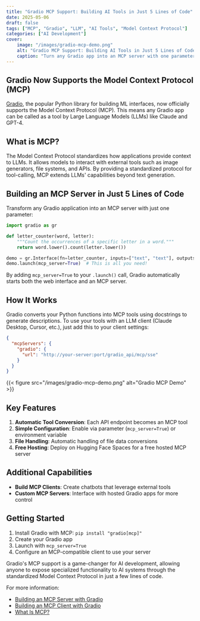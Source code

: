 ```yaml
---
title: "Gradio MCP Support: Building AI Tools in Just 5 Lines of Code"
date: 2025-05-06
draft: false
tags: ["MCP", "Gradio", "LLM", "AI Tools", "Model Context Protocol"]
categories: ["AI Development"]
cover:
    image: "/images/gradio-mcp-demo.png"
    alt: "Gradio MCP Support: Building AI Tools in Just 5 Lines of Code"
    caption: "Turn any Gradio app into an MCP server with one parameter"
---
```


## Gradio Now Supports the Model Context Protocol (MCP)

[Gradio](https://www.gradio.app/), the popular Python library for building ML interfaces, now officially supports the Model Context Protocol (MCP). This means any Gradio app can be called as a tool by Large Language Models (LLMs) like Claude and GPT-4.

## What is MCP?

The Model Context Protocol standardizes how applications provide context to LLMs. It allows models to interact with external tools such as image generators, file systems, and APIs. By providing a standardized protocol for tool-calling, MCP extends LLMs' capabilities beyond text generation.

## Building an MCP Server in Just 5 Lines of Code

Transform any Gradio application into an MCP server with just one parameter:

```python
import gradio as gr

def letter_counter(word, letter):
    """Count the occurrences of a specific letter in a word."""
    return word.lower().count(letter.lower())

demo = gr.Interface(fn=letter_counter, inputs=["text", "text"], outputs="number")
demo.launch(mcp_server=True)  # This is all you need!
```

By adding `mcp_server=True` to your `.launch()` call, Gradio automatically starts both the web interface and an MCP server.

## How It Works

Gradio converts your Python functions into MCP tools using docstrings to generate descriptions. To use your tools with an LLM client (Claude Desktop, Cursor, etc.), just add this to your client settings:

```json
{
  "mcpServers": {
    "gradio": {
      "url": "http://your-server:port/gradio_api/mcp/sse"
    }
  }
}
```

{{< figure src="/images/gradio-mcp-demo.png" alt="Gradio MCP Demo" >}}

## Key Features

1. **Automatic Tool Conversion**: Each API endpoint becomes an MCP tool
2. **Simple Configuration**: Enable via parameter (`mcp_server=True`) or environment variable
3. **File Handling**: Automatic handling of file data conversions
4. **Free Hosting**: Deploy on Hugging Face Spaces for a free hosted MCP server

## Additional Capabilities

- **Build MCP Clients**: Create chatbots that leverage external tools
- **Custom MCP Servers**: Interface with hosted Gradio apps for more control

## Getting Started

1. Install Gradio with MCP: `pip install "gradio[mcp]"`
2. Create your Gradio app
3. Launch with `mcp_server=True`
4. Configure an MCP-compatible client to use your server

Gradio's MCP support is a game-changer for AI development, allowing anyone to expose specialized functionality to AI systems through the standardized Model Context Protocol in just a few lines of code.

For more information:
- [Building an MCP Server with Gradio](https://www.gradio.app/guides/building-mcp-server-with-gradio)
- [Building an MCP Client with Gradio](https://www.gradio.app/guides/building-an-mcp-client-with-gradio)
- [What Is MCP?](https://www.anthropic.com/news/what-is-mcp)